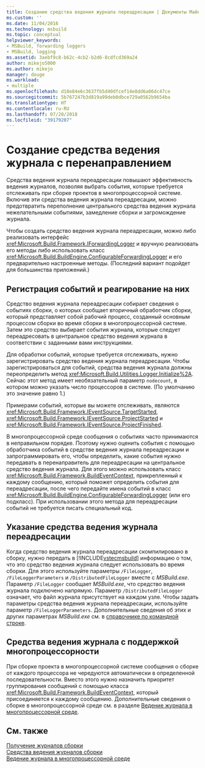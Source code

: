 ```yaml
---
title: Создание средства ведения журнала переадресации | Документы Майкрософт
ms.custom: ''
ms.date: 11/04/2016
ms.technology: msbuild
ms.topic: conceptual
helpviewer_keywords:
- MSBuild, forwarding loggers
- MSBuild, logging
ms.assetid: 3aebf9c8-b62c-4cb2-b2d6-8cdfcd369a24
author: mikejo5000
ms.author: mikejo
manager: douge
ms.workload:
- multiple
ms.openlocfilehash: d18e84e6c3637fb5d40dfcef14e8dd6a06dc47ce
ms.sourcegitcommit: 5b767247b3d819a99deb0dbce729a0562b9654ba
ms.translationtype: HT
ms.contentlocale: ru-RU
ms.lasthandoff: 07/20/2018
ms.locfileid: "39179207"
---
```

# <a name="create-forwarding-loggers"></a>Создание средства ведения журнала с перенаправлением
Средства ведения журнала переадресации повышают эффективность ведения журналов, позволяя выбрать события, которые требуется отслеживать при сборке проектов в многопроцессорной системе. Включив эти средства ведения журнала переадресации, можно предотвратить переполнение центрального средства ведения журнала нежелательными событиями, замедление сборки и загромождение журнала.  
  
 Чтобы создать средство ведения журнала переадресации, можно либо реализовать интерфейс <xref:Microsoft.Build.Framework.IForwardingLogger> и вручную реализовать его методы либо использовать класс <xref:Microsoft.Build.BuildEngine.ConfigurableForwardingLogger> и его предварительно настроенные методы. (Последний вариант подойдет для большинства приложений.)  
  
## <a name="register-events-and-respond-to-them"></a>Регистрация событий и реагирование на них  
 Средство ведения журнала переадресации собирает сведения о событиях сборки, о которых сообщает вторичный обработчик сборки, который представляет собой рабочий процесс, созданный основным процессом сборки во время сборки в многопроцессорной системе. Затем это средство выбирает события журнала, которые следует переадресовать в центральное средство ведения журнала в соответствии с заданными вами инструкциями.  
  
 Для обработки событий, которые требуется отслеживать, нужно зарегистрировать средство ведения журнала переадресации. Чтобы зарегистрироваться для событий, средства ведения журнала должны переопределить метод <xref:Microsoft.Build.Utilities.Logger.Initialize%2A>. Сейчас этот метод имеет необязательный параметр `nodecount`, в котором можно указать число процессоров в системе. (По умолчанию это значение равно 1.)  
  
 Примерами событий, которые вы можете отслеживать, являются <xref:Microsoft.Build.Framework.IEventSource.TargetStarted>, <xref:Microsoft.Build.Framework.IEventSource.ProjectStarted> и <xref:Microsoft.Build.Framework.IEventSource.ProjectFinished>.  
  
 В многопроцессорной среде сообщения о событиях часто принимаются в неправильном порядке. Поэтому нужно оценить события с помощью обработчика событий в средстве ведения журнала переадресации и запрограммировать его, чтобы определить, какие события нужно передавать в перенаправитель для переадресации на центральное средство ведения журнала. Для этого можно использовать класс <xref:Microsoft.Build.Framework.BuildEventContext>, прикрепленный к каждому сообщению, который поможет определить события для переадресации, после чего передайте имена событий в класс <xref:Microsoft.Build.BuildEngine.ConfigurableForwardingLogger> (или его подкласс). При использовании этого метода для переадресации событий не требуется писать специальный код.  
  
## <a name="specify-a-forwarding-logger"></a>Указание средства ведения журнала переадресации  
 Когда средство ведения журнала переадресации скомпилировано в сборку, нужно передать в [!INCLUDE[vstecmsbuild](../extensibility/internals/includes/vstecmsbuild_md.md)] информацию о том, что это средство ведения журнала следует использовать во время сборки. Для этого используйте параметры `/FileLogger`, `/FileLoggerParameters` и `/DistributedFileLogger` вместе с *MSBuild.exe*. Параметр `/FileLogger` сообщает *MSBuild.exe*, что средство ведения журнала подключено напрямую. Параметр `/DistributedFileLogger` означает, что файл журнала присутствует на каждом узле. Чтобы задать параметры средства ведения журнала переадресации, используйте параметр `/FileLoggerParameters`. Дополнительные сведения об этих и других параметрах *MSBuild.exe* см. в [справочнике по командной строке](../msbuild/msbuild-command-line-reference.md).  
  
## <a name="multi-processor-aware-loggers"></a>Средства ведения журнала с поддержкой многопроцессорности  
 При сборке проекта в многопроцессорной системе сообщения о сборке от каждого процессора не чередуются автоматически в определенной последовательности. Вместо этого нужно назначить приоритет группирования сообщений с помощью класса <xref:Microsoft.Build.Framework.BuildEventContext>, который присоединяется к каждому сообщению. Дополнительные сведения о сборке в многопроцессорной среде см. в разделе [Ведение журнала в многопроцессорной среде](../msbuild/logging-in-a-multi-processor-environment.md).  
  
## <a name="see-also"></a>См. также  
 [Получение журналов сборки](../msbuild/obtaining-build-logs-with-msbuild.md)   
 [Средства ведения журналов сборки](../msbuild/build-loggers.md)   
 [Ведение журнала в многопроцессорной среде](../msbuild/logging-in-a-multi-processor-environment.md)